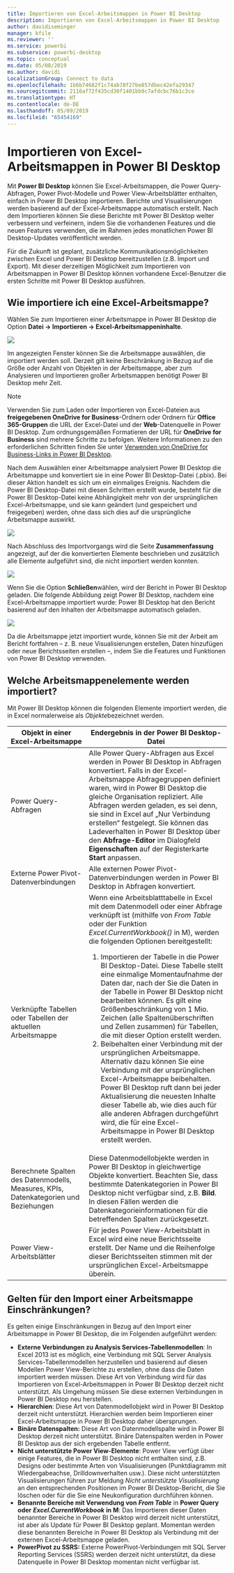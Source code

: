 ```yaml
---
title: Importieren von Excel-Arbeitsmappen in Power BI Desktop
description: Importieren von Excel-Arbeitsmappen in Power BI Desktop
author: davidiseminger
manager: kfile
ms.reviewer: ''
ms.service: powerbi
ms.subservice: powerbi-desktop
ms.topic: conceptual
ms.date: 05/08/2019
ms.author: davidi
LocalizationGroup: Connect to data
ms.openlocfilehash: 1b6b74682f1c74ab78f27be857dbec42efa29347
ms.sourcegitcommit: 2116af72f435cd30f1401bb9c7afdcbc76b1c3ce
ms.translationtype: HT
ms.contentlocale: de-DE
ms.lasthandoff: 05/09/2019
ms.locfileid: "65454169"
---
```

# <a name="import-excel-workbooks-into-power-bi-desktop"></a>Importieren von Excel-Arbeitsmappen in Power BI Desktop
Mit **Power BI Desktop** können Sie Excel-Arbeitsmappen, die Power Query-Abfragen, Power Pivot-Modelle und Power View-Arbeitsblätter enthalten, einfach in Power BI Desktop importieren. Berichte und Visualisierungen werden basierend auf der Excel-Arbeitsmappe automatisch erstellt. Nach dem Importieren können Sie diese Berichte mit Power BI Desktop weiter verbessern und verfeinern, indem Sie die vorhandenen Features und die neuen Features verwenden, die im Rahmen jedes monatlichen Power BI Desktop-Updates veröffentlicht werden.

Für die Zukunft ist geplant, zusätzliche Kommunikationsmöglichkeiten zwischen Excel und Power BI Desktop bereitzustellen (z.B. Import und Export). Mit dieser derzeitigen Möglichkeit zum Importieren von Arbeitsmappen in Power BI Desktop können vorhandene Excel-Benutzer die ersten Schritte mit Power BI Desktop ausführen.

## <a name="how-do-i-import-an-excel-workbook"></a>Wie importiere ich eine Excel-Arbeitsmappe?
Wählen Sie zum Importieren einer Arbeitsmappe in Power BI Desktop die Option **Datei -\> Importieren -\> Excel-Arbeitsmappeninhalte**.

![](media/desktop-import-excel-workbooks/importexceltopbi_1.png)

Im angezeigten Fenster können Sie die Arbeitsmappe auswählen, die importiert werden soll. Derzeit gilt keine Beschränkung in Bezug auf die Größe oder Anzahl von Objekten in der Arbeitsmappe, aber zum Analysieren und Importieren großer Arbeitsmappen benötigt Power BI Desktop mehr Zeit.

> [!NOTE]
> Verwenden Sie zum Laden oder Importieren von Excel-Dateien aus **freigegebenen OneDrive for Business**-Ordnern oder Ordnern für **Office 365-Gruppen** die URL der Excel-Datei und der **Web**-Datenquelle in Power BI Desktop. Zum ordnungsgemäßen Formatieren der URL für **OneDrive for Business** sind mehrere Schritte zu befolgen. Weitere Informationen zu den erforderlichen Schritten finden Sie unter [Verwenden von OneDrive for Business-Links in Power BI Desktop](desktop-use-onedrive-business-links.md).
> 
> 

Nach dem Auswählen einer Arbeitsmappe analysiert Power BI Desktop die Arbeitsmappe und konvertiert sie in eine Power BI Desktop-Datei (.pbix). Bei dieser Aktion handelt es sich um ein einmaliges Ereignis. Nachdem die Power BI Desktop-Datei mit diesen Schritten erstellt wurde, besteht für die Power BI Desktop-Datei keine Abhängigkeit mehr von der ursprünglichen Excel-Arbeitsmappe, und sie kann geändert (und gespeichert und freigegeben) werden, ohne dass sich dies auf die ursprüngliche Arbeitsmappe auswirkt.

![](media/desktop-import-excel-workbooks/importexceltopbi_2.png)

Nach Abschluss des Importvorgangs wird die Seite **Zusammenfassung** angezeigt, auf der die konvertierten Elemente beschrieben und zusätzlich alle Elemente aufgeführt sind, die nicht importiert werden konnten.

![](media/desktop-import-excel-workbooks/importexceltopbi_3.png)

Wenn Sie die Option **Schließen**wählen, wird der Bericht in Power BI Desktop geladen. Die folgende Abbildung zeigt Power BI Desktop, nachdem eine Excel-Arbeitsmappe importiert wurde: Power BI Desktop hat den Bericht basierend auf den Inhalten der Arbeitsmappe automatisch geladen.

![](media/desktop-import-excel-workbooks/importexceltopbi_4.png)

Da die Arbeitsmappe jetzt importiert wurde, können Sie mit der Arbeit am Bericht fortfahren – z. B. neue Visualisierungen erstellen, Daten hinzufügen oder neue Berichtsseiten erstellen –, indem Sie die Features und Funktionen von Power BI Desktop verwenden.

## <a name="which-workbook-elements-are-imported"></a>Welche Arbeitsmappenelemente werden importiert?
Mit Power BI Desktop können die folgenden Elemente importiert werden, die in Excel normalerweise als *Objekte*bezeichnet werden.

| Objekt in einer Excel-Arbeitsmappe | Endergebnis in der Power BI Desktop-Datei |
| --- | --- |
| Power Query-Abfragen |Alle Power Query-Abfragen aus Excel werden in Power BI Desktop in Abfragen konvertiert. Falls in der Excel-Arbeitsmappe Abfragegruppen definiert waren, wird in Power BI Desktop die gleiche Organisation repliziert. Alle Abfragen werden geladen, es sei denn, sie sind in Excel auf „Nur Verbindung erstellen“ festgelegt. Sie können das Ladeverhalten in Power BI Desktop über den **Abfrage-Editor** im Dialogfeld **Eigenschaften** auf der Registerkarte **Start** anpassen. |
| Externe Power Pivot-Datenverbindungen |Alle externen Power Pivot-Datenverbindungen werden in Power BI Desktop in Abfragen konvertiert. |
| Verknüpfte Tabellen oder Tabellen der aktuellen Arbeitsmappe |Wenn eine Arbeitsblatttabelle in Excel mit dem Datenmodell oder einer Abfrage verknüpft ist (mithilfe von *From Table* oder der Funktion *Excel.CurrentWorkbook()* in M), werden die folgenden Optionen bereitgestellt: <ol><li>Importieren der Tabelle in die Power BI Desktop-Datei. Diese Tabelle stellt eine einmalige Momentaufnahme der Daten dar, nach der Sie die Daten in der Tabelle in Power BI Desktop nicht bearbeiten können. Es gilt eine Größenbeschränkung von 1 Mio. Zeichen (alle Spaltenüberschriften und Zellen zusammen) für Tabellen, die mit dieser Option erstellt werden.</li><li>Beibehalten einer Verbindung mit der ursprünglichen Arbeitsmappe. Alternativ dazu können Sie eine Verbindung mit der ursprünglichen Excel-Arbeitsmappe beibehalten. Power BI Desktop ruft dann bei jeder Aktualisierung die neuesten Inhalte dieser Tabelle ab, wie dies auch für alle anderen Abfragen durchgeführt wird, die für eine Excel-Arbeitsmappe in Power BI Desktop erstellt werden.</li></ul> |
| Berechnete Spalten des Datenmodells, Measures, KPIs, Datenkategorien und Beziehungen |Diese Datenmodellobjekte werden in Power BI Desktop in gleichwertige Objekte konvertiert. Beachten Sie, dass bestimmte Datenkategorien in Power BI Desktop nicht verfügbar sind, z.B. **Bild**. In diesen Fällen werden die Datenkategorieinformationen für die betreffenden Spalten zurückgesetzt. |
| Power View-Arbeitsblätter |Für jedes Power View-Arbeitsblatt in Excel wird eine neue Berichtsseite erstellt. Der Name und die Reihenfolge dieser Berichtsseiten stimmen mit der ursprünglichen Excel-Arbeitsmappe überein. |

## <a name="are-there-any-limitations-to-importing-a-workbook"></a>Gelten für den Import einer Arbeitsmappe Einschränkungen?
Es gelten einige Einschränkungen in Bezug auf den Import einer Arbeitsmappe in Power BI Desktop, die im Folgenden aufgeführt werden:

* **Externe Verbindungen zu Analysis Services-Tabellenmodellen**: In Excel 2013 ist es möglich, eine Verbindung mit SQL Server Analysis Services-Tabellenmodellen herzustellen und basierend auf diesen Modellen Power View-Berichte zu erstellen, ohne dass die Daten importiert werden müssen. Diese Art von Verbindung wird für das Importieren von Excel-Arbeitsmappen in Power BI Desktop derzeit nicht unterstützt. Als Umgehung müssen Sie diese externen Verbindungen in Power BI Desktop neu herstellen.
* **Hierarchien**: Diese Art von Datenmodellobjekt wird in Power BI Desktop derzeit nicht unterstützt. Hierarchien werden beim Importieren einer Excel-Arbeitsmappe in Power BI Desktop daher übersprungen.
* **Binäre Datenspalten:** Diese Art von Datenmodellspalte wird in Power BI Desktop derzeit nicht unterstützt. Binäre Datenspalten werden in Power BI Desktop aus der sich ergebenden Tabelle entfernt.
* **Nicht unterstützte Power View-Elemente**: Power View verfügt über einige Features, die in Power BI Desktop nicht enthalten sind, z.B. Designs oder bestimmte Arten von Visualisierungen (Punktdiagramm mit Wiedergabeachse, Drilldownverhalten usw.). Diese nicht unterstützten Visualisierungen führen zur Meldung *Nicht unterstützte Visualisierung* an den entsprechenden Positionen im Power BI Desktop-Bericht, die Sie löschen oder für die Sie eine Neukonfiguration durchführen können.
* **Benannte Bereiche mit Verwendung von** ***From Table*** in **Power Query oder** ***Excel.CurrentWorkbook*** **in M**: Das Importieren dieser Daten benannter Bereiche in Power BI Desktop wird derzeit nicht unterstützt, ist aber als Update für Power BI Desktop geplant. Momentan werden diese benannten Bereiche in Power BI Desktop als Verbindung mit der externen Excel-Arbeitsmappe geladen.
* **PowerPivot zu SSRS:** Externe PowerPivot-Verbindungen mit SQL Server Reporting Services (SSRS) werden derzeit nicht unterstützt, da diese Datenquelle in Power BI Desktop momentan nicht verfügbar ist.


